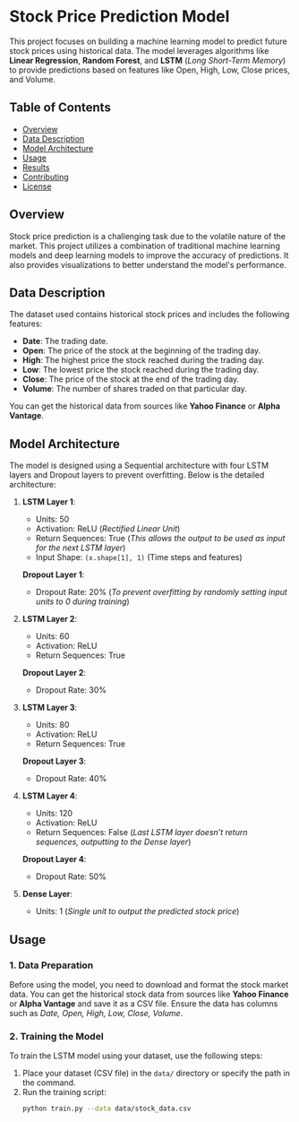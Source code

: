 # Stock Price Prediction Model

This project focuses on building a machine learning model to predict future stock prices using historical data. The model leverages algorithms like **Linear Regression**, **Random Forest**, and **LSTM** (*Long Short-Term Memory*) to provide predictions based on features like Open, High, Low, Close prices, and Volume.

## Table of Contents

- [Overview](#overview)
- [Data Description](#data-description)
- [Model Architecture](#model-architecture)
- [Usage](#usage)
- [Results](#results)
- [Contributing](#contributing)
- [License](#license)

## Overview

Stock price prediction is a challenging task due to the volatile nature of the market. This project utilizes a combination of traditional machine learning models and deep learning models to improve the accuracy of predictions. It also provides visualizations to better understand the model's performance.

## Data Description

The dataset used contains historical stock prices and includes the following features:

- **Date**: The trading date.
- **Open**: The price of the stock at the beginning of the trading day.
- **High**: The highest price the stock reached during the trading day.
- **Low**: The lowest price the stock reached during the trading day.
- **Close**: The price of the stock at the end of the trading day.
- **Volume**: The number of shares traded on that particular day.

You can get the historical data from sources like **Yahoo Finance** or **Alpha Vantage**.

## Model Architecture

The model is designed using a Sequential architecture with four LSTM layers and Dropout layers to prevent overfitting. Below is the detailed architecture:

1. **LSTM Layer 1**:
   - Units: 50
   - Activation: ReLU (*Rectified Linear Unit*)
   - Return Sequences: True (*This allows the output to be used as input for the next LSTM layer*)
   - Input Shape: `(x.shape[1], 1)` (Time steps and features)
   
   **Dropout Layer 1**:
   - Dropout Rate: 20% (*To prevent overfitting by randomly setting input units to 0 during training*)

2. **LSTM Layer 2**:
   - Units: 60
   - Activation: ReLU
   - Return Sequences: True

   **Dropout Layer 2**:
   - Dropout Rate: 30%

3. **LSTM Layer 3**:
   - Units: 80
   - Activation: ReLU
   - Return Sequences: True

   **Dropout Layer 3**:
   - Dropout Rate: 40%

4. **LSTM Layer 4**:
   - Units: 120
   - Activation: ReLU
   - Return Sequences: False (*Last LSTM layer doesn’t return sequences, outputting to the Dense layer*)

   **Dropout Layer 4**:
   - Dropout Rate: 50%

5. **Dense Layer**:
   - Units: 1 (*Single unit to output the predicted stock price*)


## Usage

### 1. **Data Preparation**

Before using the model, you need to download and format the stock market data. You can get the historical stock data from sources like **Yahoo Finance** or **Alpha Vantage** and save it as a CSV file. Ensure the data has columns such as *Date, Open, High, Low, Close, Volume*.

### 2. **Training the Model**

To train the LSTM model using your dataset, use the following steps:

1. Place your dataset (CSV file) in the `data/` directory or specify the path in the command.
2. Run the training script:
   ```bash
   python train.py --data data/stock_data.csv

   